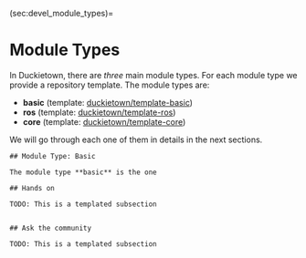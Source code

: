 (sec:devel_module_types)=

# Module Types

In Duckietown, there are _three_ main module types.
For each module type we provide a repository template.
The module types are:

- **basic** (template: [duckietown/template-basic](https://github.com/duckietown/template-basic))
- **ros** (template: [duckietown/template-ros](https://github.com/duckietown/template-ros))
- **core** (template: [duckietown/template-core](https://github.com/duckietown/template-core))

We will go through each one of them in details in the next sections.

```{todo}
## Module Type: Basic

The module type **basic** is the one

## Hands on

TODO: This is a templated subsection


## Ask the community

TODO: This is a templated subsection
```
